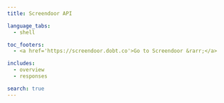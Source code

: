 ```yaml
---
title: Screendoor API

language_tabs:
  - shell

toc_footers:
  - <a href='https://screendoor.dobt.co'>Go to Screendoor &rarr;</a>

includes: 
  - overview
  - responses

search: true
---
```

